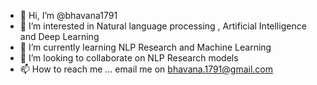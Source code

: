 - 👋 Hi, I’m @bhavana1791
- 👀 I’m interested in Natural language processing , Artificial Intelligence and Deep Learning
- 🌱 I’m currently learning NLP Research and Machine Learning 
- 💞️ I’m looking to collaborate on NLP Research models
- 📫 How to reach me ... email me on bhavana.1791@gmail.com 

<!---
bhavana1791/bhavana1791 is a ✨ special ✨ repository because its `README.md` (this file) appears on your GitHub profile.
You can click the Preview link to take a look at your changes.
--->
